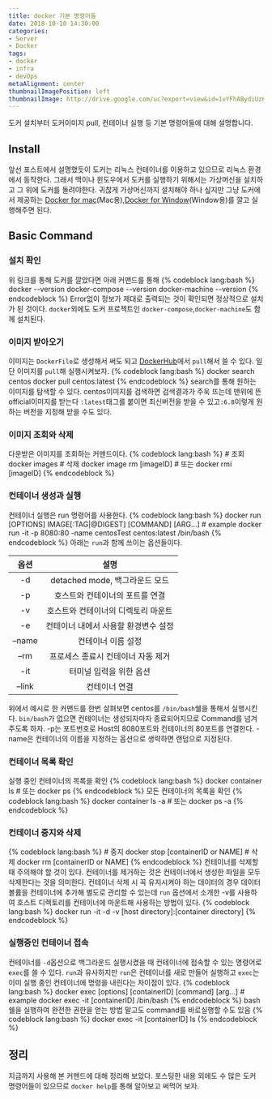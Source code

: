 ```yaml
---
title: docker 기본 명령어들
date: 2018-10-10 14:30:00
categories:
- Server
- Docker
tags:
- docker
- infra
- devOps
metaAlignment: center
thumbnailImagePosition: left
thumbnailImage: http://drive.google.com/uc?export=view&id=1vYFhABydiUz68_awyIMluz3QBcHLowlj
---
```

도커 설치부터 도커이미지 pull, 컨테이너 실행 등 기본 명령어들에 대해 설명합니다.
<!--more-->
<!-- toc -->
## Install
앞선 포스트에서 설명했듯이 도커는 리눅스 컨테이너를 이용하고 있으므로 리눅스 환경에서 동작한다.
그래서 맥이나 윈도우에서 도커를 실행하기 위해서는 가상머신을 설치하고 그 위에 도커를 돌려야한다.
귀찮게 가상머신까지 설치해야 하나 싶지만 그냥 도커에서 제공하는
[Docker for mac](https://docs.docker.com/docker-for-mac/)(Mac용),[Docker for Window](https://docs.docker.com/docker-for-windows/)(Window용)를 깔고 실행해주면 된다.

## Basic Command
### 설치 확인
위 링크를 통해 도커를 깔았다면 아래 커맨드를 통해
{% codeblock lang:bash %}
	docker --version
	docker-compose --version
	docker-machine --version
{% endcodeblock %}
Error없이 정보가 제대로 출력되는 것이 확인되면 정상적으로 설치가 된 것이다.
`docker`외에도 도커 프로젝트인 `docker-compose`,`docker-machine`도 함께 설치된다.

### 이미지 받아오기
이미지는 `DockerFile`로 생성해서 써도 되고 [DockerHub](https://hub.docker.com/)에서 `pull`해서 쓸 수 있다.
일단 이미지를 `pull`해 실행시켜보자.
{% codeblock lang:bash %}
	docker search centos
	docker pull centos:latest
{% endcodeblock %}
search를 통해 원하는 이미지를 탐색할 수 있다.
centos이미지를 검색하면 검색결과가 주욱 뜨는데 맨위에 뜬 official이미지를 받는다 `:latest`태그를 붙이면 최신버전을 받을 수 있고`:6.8`이렇게 원하는 버전을 지정해 받을 수도 있다.

### 이미지 조회와 삭제
다운받은 이미지를 조회하는 커맨드이다.
{% codeblock lang:bash %}
	# 조회
	docker images
	# 삭제
	docker image rm [imageID]
	# 또는
	docker rmi [imageID]
{% endcodeblock %}

### 컨테이너 생성과 실행
컨테이너 실행은 run 명령어를 사용한다.
{% codeblock lang:bash %}
	docker run [OPTIONS] IMAGE[:TAG|@DIGEST] [COMMAND] [ARG...]
	# example
	docker run -it -p 8080:80 -name centosTest centos:latest /bin/bash
{% endcodeblock %}
아래는 `run`과 함께 쓰이는 옵션들이다.
	
| 옵션 | 설명 |
| :-: | :-: |
| -d | detached mode, 백그라운드 모드 |
| -p | 호스트와 컨테이너의 포트를 연결 |
| -v | 호스트와 컨테이너의 디렉토리 마운트 |
| -e | 컨테이너 내에서 사용할 환경변수 설정 |
| –name | 컨테이너 이름 설정 |
| –rm | 프로세스 종료시 컨테이너 자동 제거 |
| -it | 터미널 입력을 위한 옵션 |
| –link | 컨테이너 연결 |
위에서 예시로 한 커맨드를 한번 살펴보면 centos를 `/bin/bash`쉘을 통해서 실행시킨다.
`bin/bash`가 없으면 컨테이너는 생성되자마자 종료되어지므로 Command를 넘겨 주도록 하자.
-p는 포트번호로 Host의 8080포트와 컨테이너의 80포트를 연결한다.
-name은 컨테이너의 이름을 지정하는 옵션으로 생략하면 랜덤으로 지정된다.
### 컨테이너 목록 확인
실행 중인 컨테이너의 목록을 확인
{% codeblock lang:bash %}
	docker container ls
	# 또는
	docker ps
{% endcodeblock %}
모든 컨테이너의 목록을 확인
{% codeblock lang:bash %}
	docker container ls -a
	# 또는
	docker ps -a
{% endcodeblock %}
### 컨테이너 중지와 삭제
{% codeblock lang:bash %}
	# 중지
	docker stop [containerID or NAME]
	# 삭제
	docker rm [containerID or NAME]
{% endcodeblock %}
컨테이너를 삭제할 때 주의해야 할 것이 있다. 
컨테이너를 제거하는 것은 컨테이너에서 생성한 파일을 모두 삭제한다는 것을 의미한다.
컨테이너 삭제 시 꼭 유지시켜야 하는 데이터의 경우 데이터 볼륨을 컨테이너에 추가해 별도로 관리할 수 있는데
`run` 옵션에서 소개한 -v를 사용하여 호스트 디렉토리를 컨테이너에 마운트해 사용하는 방법이 있다.
{% codeblock lang:bash %}
	docker run -it -d -v [host directory]:[container directory]
{% endcodeblock %}


### 실행중인 컨테이너 접속
컨테이너를 `-d`옵션으로 백그라운드 실행시켰을 때
컨테이너에 접속할 수 있는 명령어로 `exec`를 쓸 수 있다.
`run`과 유사하지만 `run`은 컨테이너를 새로 만들어 실행하고 `exec`는 이미 실행 중인 컨테이너에 명령을 내린다는 차이점이 있다.
{% codeblock lang:bash %}
	docker exec [options] [containerID] [command] [arg...]
	# example
	docker exec -it [containerID] /bin/bash
{% endcodeblock %}
bash쉘을 실행하여 완전한 권한을 얻는 방법 말고도 command를 바로실행할 수도 있음
{% codeblock lang:bash %}
	docker exec -it [containerID] ls
{% endcodeblock %}

## 정리
지금까지 사용해 본 커맨드에 대해 정리해 보았다.
포스팅한 내용 외에도 수 많은 도커 명령어들이 있으므로 `docker help`를 통해 알아보고 써먹어 보자.